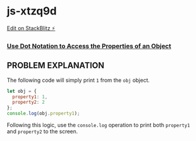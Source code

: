 # js-xtzq9d

[Edit on StackBlitz ⚡️](https://stackblitz.com/edit/js-xtzq9d)

### [Use Dot Notation to Access the Properties of an Object](https://www.freecodecamp.org/learn/javascript-algorithms-and-data-structures/object-oriented-programming/use-dot-notation-to-access-the-properties-of-an-object)

## PROBLEM EXPLANATION
The following code will simply print `1` from the `obj` object.
```js
let obj = {
  property1: 1,
  property2: 2
};
console.log(obj.property1);
```
Following this logic, use the `console.log` operation to print both `property1` and `property2` to the screen.
